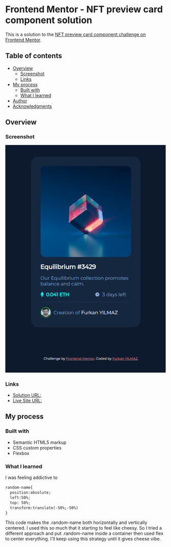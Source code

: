 # Frontend Mentor - NFT preview card component solution

This is a solution to the [NFT preview card component challenge on Frontend Mentor](https://www.frontendmentor.io/challenges/nft-preview-card-component-SbdUL_w0U). 
## Table of contents

- [Overview](#overview)
  - [Screenshot](#screenshot)
  - [Links](#links)
- [My process](#my-process)
  - [Built with](#built-with)
  - [What I learned](#what-i-learned)
- [Author](#author)
- [Acknowledgments](#acknowledgments)


## Overview


### Screenshot

![](./images/Screenshot.png)

### Links

-  [Solution URL:](https://github.com/frkanyilmaz2/nft-preview)
-  [Live Site URL:](https://frkanyilmaz2.github.io/nft-preview/)

## My process

### Built with

- Semantic HTML5 markup
- CSS custom properties
- Flexbox

### What I learned

I was feeling addictive to 
```
random-name{
  position:absolute;
  left:50%;
  top: 50%;
  transform:translate(-50%;-50%)
}
```
This code makes the .random-name both horizontally and vertically centered. I used this so much that it starting to feel like cheesy. So I tried a different approach and put .random-name inside a container then used flex to center everything. I'll keep using this strategy until it gives cheese vibe.
